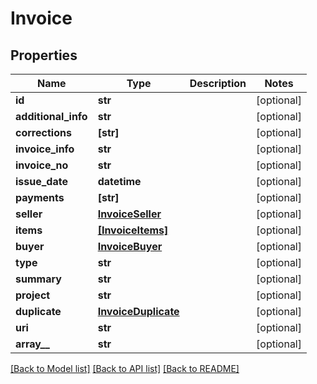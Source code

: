 # Invoice


## Properties
Name | Type | Description | Notes
------------ | ------------- | ------------- | -------------
**id** | **str** |  | [optional] 
**additional_info** | **str** |  | [optional] 
**corrections** | **[str]** |  | [optional] 
**invoice_info** | **str** |  | [optional] 
**invoice_no** | **str** |  | [optional] 
**issue_date** | **datetime** |  | [optional] 
**payments** | **[str]** |  | [optional] 
**seller** | [**InvoiceSeller**](InvoiceSeller.md) |  | [optional] 
**items** | [**[InvoiceItems]**](InvoiceItems.md) |  | [optional] 
**buyer** | [**InvoiceBuyer**](InvoiceBuyer.md) |  | [optional] 
**type** | **str** |  | [optional] 
**summary** | **str** |  | [optional] 
**project** | **str** |  | [optional] 
**duplicate** | [**InvoiceDuplicate**](InvoiceDuplicate.md) |  | [optional] 
**uri** | **str** |  | [optional] 
**array__** | **str** |  | [optional] 

[[Back to Model list]](../README.md#documentation-for-models) [[Back to API list]](../README.md#documentation-for-api-endpoints) [[Back to README]](../README.md)


